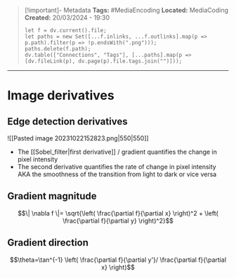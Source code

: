 > [!important]- Metadata
> **Tags:** #MediaEncoding 
> **Located:** MediaCoding
> **Created:** 20/03/2024 - 19:30
> ```dataviewjs
> let f = dv.current().file;
> let paths = new Set([...f.inlinks, ...f.outlinks].map(p => p.path).filter(p => !p.endsWith(".png")));
> paths.delete(f.path);
> dv.table(["Connections", "Tags"], [...paths].map(p => [dv.fileLink(p), dv.page(p).file.tags.join("")]));
> ```

___
# Image derivatives



## Edge detection derivatives 
![[Pasted image 20231022152823.png|550|550]]

- The [[Sobel_filter|first derivative]] / gradient quantifies the change in pixel intensity 
- The second derivative quantifies the rate of change in pixel intensity AKA the smoothness of the transition from light to dark or vice versa


## Gradient magnitude 
$$\| \nabla f \|= \sqrt{\left( \frac{\partial f}{\partial x} \right)^2 + \left( \frac{\partial f}{\partial y} \right)^2}$$

## Gradient direction 
$$\theta=\tan^{-1} \left( \frac{\partial f}{\partial y'}/ \frac{\partial f}{\partial x} \right)$$


